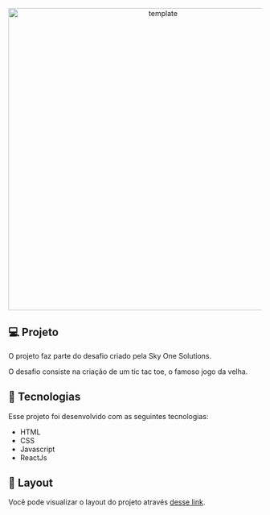 <p align="center">
 <img src="" alt="template"  width="600px"/>
</p>

## 💻 Projeto

O projeto faz parte do desafio criado pela Sky One Solutions.

O desafio consiste na criação de um tic tac toe, o famoso jogo da velha.

## 🚀 Tecnologias

Esse projeto foi desenvolvido com as seguintes tecnologias:

- HTML
- CSS
- Javascript
- ReactJs

## 🔖 Layout

Você pode visualizar o layout do projeto através [desse link]().
